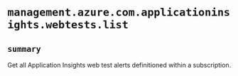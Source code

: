 # `management.azure.com.applicationinsights.webtests.list`

## `summary`
Get all Application Insights web test alerts definitioned within a subscription.


